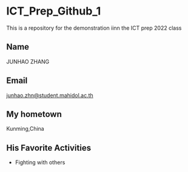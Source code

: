 # ICT_Prep_Github_1
This is a repository for the demonstration iinn the ICT prep 2022 class

## Name
JUNHAO ZHANG

## Email
junhao.zhn@student.mahidol.ac.th

## My hometown
Kunming,China

## His Favorite Activities
* Fighting with others

